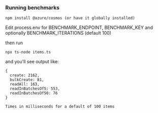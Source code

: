 ### Running benchmarks

```
npm install @azure/cosmos (or have it globally installed)
```

Edit process.env for BENCHMARK_ENDPOINT, BENCHMARK_KEY and optionally BENCHMARK_ITERATIONS (default 100)

then run

```
npx ts-node items.ts
```

and you'll see output like:

```
{
  create: 2162,
  bulkCreate: 81,
  readAll: 163,
  readInBatchesOf5: 553,
  readInBatchesOf50: 76
}

Times in milliseconds for a default of 100 items
```
